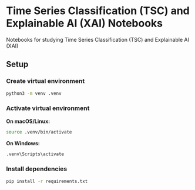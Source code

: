 # Time Series Classification (TSC) and Explainable AI (XAI) Notebooks

Notebooks for studying Time Series Classification (TSC) and Explainable AI (XAI)

## Setup
### Create virtual environment
```bash
python3 -m venv .venv
```

### Activate virtual environment
**On macOS/Linux:**
```bash
source .venv/bin/activate
```
**On Windows:**
```bash
.venv\Scripts\activate
```

### Install dependencies
```bash
pip install -r requirements.txt
```